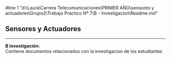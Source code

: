 #line 1 "d:\\Laura\\Carrera Telecomunicaciones\\PRIMER AÑO\\sensores y actuadores\\Grupo2\\Trabajo Practico Nº 7\\B - Investigacion\\Readme.md"

## Sensores y Actuadores


---

**B investigación**:   
 Contiene documentos relacionados con la investigacion de los estudiantes